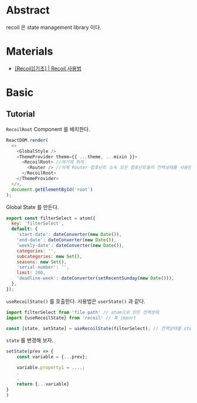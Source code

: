 # Abstract

recoil 은 state management library 이다.

# Materials

* [[Recoil][기초] | Recoil 사용법](https://velog.io/@myway_7/Recoil%EA%B8%B0%EC%B4%88-Recoil-%EC%82%AC%EC%9A%A9%EB%B2%95)

# Basic

## Tutorial

`RecoilRoot` Component 를 배치한다.

```js
ReactDOM.render(
  <>
    <GlobalStyle />
    <ThemeProvider theme={{ ...theme, ...mixin }}>
      <RecoilRoot> //여기에 위치
        <Router /> //이제 Router 컴포넌트 소속 모든 컴포넌트들이 전역상태를 사용한다
      </RecoilRoot>
    </ThemeProvider>
  </>,
  document.getElementById('root')
);
```

Global State 를 만든다.

```js
export const filterSelect = atom({
  key: 'filterSelect',
  default: {
    'start-date': dateConverter(new Date()),
    'end-date': dateConverter(new Date()),
    'weekly-date': dateConverter(new Date()),
    categories: '',
    subcategories: new Set(),
    seasons: new Set(),
    'serial-number': '',
    limit: 200,
    'deadline-week': dateConverter(setRecentSunday(new Date())),
  },
});
```

`useRecoilState()` 를 호출한다. 사용법은 `userState()` 과 같다.

```js
import filterSelect from 'file path' // atom으로 만든 전역상태
import {useRecoilState} from 'recoil' // 훅 import

const [state, setState] = useRecoilState(filterSelect); // 전역상태를 state로 만듦
```

`state` 를 변경해 보자.

```js
setState(prev => {
	const variable = {...prev};

	variable.property1 = ....;
	.
	.
	return {...variable}
}
)
```
